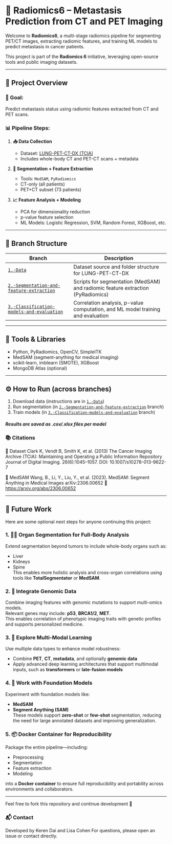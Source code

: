 # 🧬 Radiomics6 – Metastasis Prediction from CT and PET Imaging

Welcome to **Radiomics6**, a multi-stage radiomics pipeline for segmenting PET/CT images, extracting radiomic features, and training ML models to predict metastasis in cancer patients.

This project is part of the **Radiomics 6** initiative, leveraging open-source tools and public imaging datasets.

---

## 🧪 Project Overview

### 🎯 Goal:
Predict metastasis status using radiomic features extracted from CT and PET scans.

### 📊 Pipeline Steps:

1. **📥 Data Collection**  
   - Dataset: [LUNG-PET-CT-DX (TCIA)](https://www.cancerimagingarchive.net/collections/lung-pet-ct-dx)  
   - Includes whole-body CT and PET-CT scans + metadata

2. **🧠 Segmentation + Feature Extraction**  
   - Tools: `MedSAM`, `PyRadiomics`  
   - CT-only (all patients)  
   - PET+CT subset (73 patients)

3. **📈 Feature Analysis + Modeling**  
   - PCA for dimensionality reduction  
   - p-value feature selection  
   - ML Models: Logistic Regression, SVM, Random Forest, XGBoost, etc.

---

## 🧩 Branch Structure

| Branch | Description |
|--------|-------------|
| [`1.-Data`](../../tree/1.-Data) | Dataset source and folder structure for LUNG-PET-CT-DX |
| [`2.-Segmentation-and-feature-extraction`](../../tree/2.-Segmentation-and-feature-extraction) | Scripts for segmentation (MedSAM) and radiomic feature extraction (PyRadiomics) |
| [`3.-Classification-models-and-evaluation`](../../tree/3.-Classification-models-and-evaluation) | Correlation analysis, p-value computation, and ML model training and evaluation |

---

## 🧰 Tools & Libraries

- Python, PyRadiomics, OpenCV, SimpleITK  
- MedSAM (segment-anything for medical imaging)  
- scikit-learn, imblearn (SMOTE), XGBoost  
- MongoDB Atlas (optional)

---

## ⚙️ How to Run (across branches)

1. Download data (instructions are in [`1.-Data`](../../tree/1.-Data))
2. Run segmentation (in [`2.-Segmentation-and-feature-extraction`](../../tree/2.-Segmentation-and-feature-extraction) branch)
3. Train models (in  [`3.-Classification-models-and-evaluation`](../../tree/3.-Classification-models-and-evaluation) branch)

##### Results are saved as .csv/.xlsx files per model

### 📚 Citations
📁 Dataset
Clark K, Vendt B, Smith K, et al. (2013)
The Cancer Imaging Archive (TCIA): Maintaining and Operating a Public Information Repository
Journal of Digital Imaging. 26(6):1045–1057.
DOI: 10.1007/s10278-013-9622-7

🧠 MedSAM
Wang, B., Li, Y., Liu, Y., et al. (2023).
MedSAM: Segment Anything in Medical Images
arXiv:2306.00652
🔗 https://arxiv.org/abs/2306.00652

---

## 🔮 Future Work

Here are some optional next steps for anyone continuing this project:

### 1. 🧍‍♂️ Organ Segmentation for Full-Body Analysis
Extend segmentation beyond tumors to include whole-body organs such as:
- Liver
- Kidneys
- Spine  
This enables more holistic analysis and cross-organ correlations using tools like **TotalSegmentator** or **MedSAM**.

### 2. 🧬 Integrate Genomic Data
Combine imaging features with genomic mutations to support multi-omics models.  
Relevant genes may include: **p53**, **BRCA1/2**, **MET**.  
This enables correlation of phenotypic imaging traits with genetic profiles and supports personalized medicine.

### 3. 🧠 Explore Multi-Modal Learning
Use multiple data types to enhance model robustness:
- Combine **PET**, **CT**, **metadata**, and optionally **genomic data**
- Apply advanced deep learning architectures that support multimodal inputs, such as **transformers** or **late-fusion models**

### 4. 🧪 Work with Foundation Models
Experiment with foundation models like:
- **MedSAM**
- **Segment Anything (SAM)**  
These models support **zero-shot** or **few-shot** segmentation, reducing the need for large annotated datasets and improving generalization.

### 5. 📦 Docker Container for Reproducibility
Package the entire pipeline—including:
- Preprocessing  
- Segmentation  
- Feature extraction  
- Modeling  

into a **Docker container** to ensure full reproducibility and portability across environments and collaborators.

---

Feel free to fork this repository and continue development 🚀

### 📬 Contact
Developed by Keren Dai and Lisa Cohen
For questions, please open an issue or contact directly.

